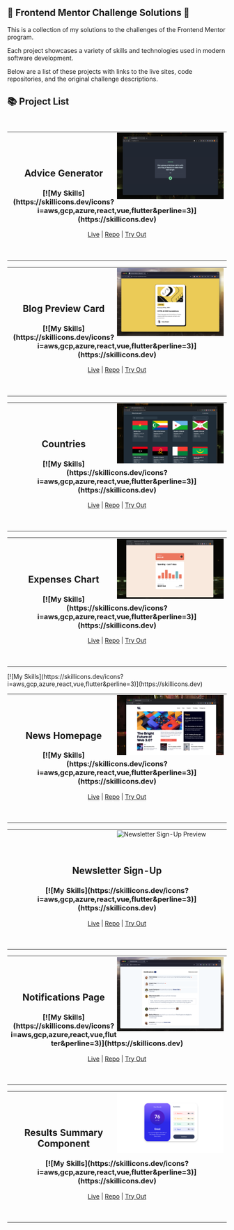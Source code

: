 ## 🎨 Frontend Mentor Challenge Solutions 🎨

This is a collection of my solutions to the challenges of the Frontend Mentor program.

Each project showcases a variety of skills and technologies used in modern software development.

Below are a list of these projects with links to the live sites, code repositories, and the original challenge descriptions.

## 📚 Project List

<br>

<!-- Advice Generator -->
<table align="center"><tr><td>
  <picture>
    <img alt="Advice Generator Preview" src="./challenges/advice-generator/screenshot.png" width="50%" align="right">
  </picture>
  <br><br><br>
  <h2 align="center">Advice Generator</h2>
  <h3 align="center"> 
    [![My Skills](https://skillicons.dev/icons?i=aws,gcp,azure,react,vue,flutter&perline=3)](https://skillicons.dev)
  </h3>
  <p align="center">
    <a href="https://advice.adamrichardturner.dev">Live</a> | <a href="https://github.com/adamrichardturner/advice-generator">Repo</a> | <a href="#">Try Out</a>
  </p>
  <br><br>
</td></tr></table>

<!-- Blog Preview Card -->
<table align="center"><tr><td>
  <picture>
    <img alt="Blog Preview Card Preview" src="./challenges/blog-preview-card/screenshot.png" width="50%" align="right">
  </picture>
  <br><br><br>
  <h2 align="center">Blog Preview Card</h2>
  <h3 align="center"> 
    [![My Skills](https://skillicons.dev/icons?i=aws,gcp,azure,react,vue,flutter&perline=3)](https://skillicons.dev)
  </h3>
  <p align="center">
    <a href="https://blogcard.adamrichardturner.dev">Live</a> | <a href="https://github.com/adamrichardturner/blog-preview-card">Repo</a> | <a href="#">Try Out</a>
  </p>
  <br><br>
</td></tr></table>

<!-- Countries -->
<table align="center"><tr><td>
  <picture>
    <img alt="Countries Preview" src="./challenges/countries/screenshot.png" width="50%" align="right">
  </picture>
  <br><br><br>
  <h2 align="center">Countries</h2>
  <h3 align="center"> 
    [![My Skills](https://skillicons.dev/icons?i=aws,gcp,azure,react,vue,flutter&perline=3)](https://skillicons.dev)
  </h3>
  <p align="center">
    <a href="https://countries.adamrichardturner.dev">Live</a> | <a href="https://github.com/adamrichardturner/countries">Repo</a> | <a href="#">Try Out</a>
  </p>
  <br><br>
</td></tr></table>

<!-- Expenses Chart -->
<table align="center"><tr><td>
  <picture>
    <img alt="Expenses Chart Preview" src="./challenges/expenses-chart/screenshot.png" width="50%" align="right">
  </picture>
  <br><br><br>
  <h2 align="center">Expenses Chart</h2>
  <h3 align="center"> 
    [![My Skills](https://skillicons.dev/icons?i=aws,gcp,azure,react,vue,flutter&perline=3)](https://skillicons.dev)
  </h3>
  <p align="center">
    <a href="https://expenses.adamrichardturner.dev">Live</a> | <a href="https://github.com/adamrichardturner/expenses-chart">Repo</a> | <a href="#">Try Out</a>
  </p>
  <br><br>
</td></tr></table>[![My Skills](https://skillicons.dev/icons?i=aws,gcp,azure,react,vue,flutter&perline=3)](https://skillicons.dev)

<!-- Continue with other projects in the same format... -->

<!-- News Homepage -->
<table align="center"><tr><td>
  <picture>
    <img alt="News Homepage Preview" src="./challenges/news-homepage/screenshot.png" width="50%" align="right">
  </picture>
  <br><br><br>
  <h2 align="center">News Homepage</h2>
  <h3 align="center"> 
    [![My Skills](https://skillicons.dev/icons?i=aws,gcp,azure,react,vue,flutter&perline=3)](https://skillicons.dev)
  </h3>
  <p align="center">
    <a href="https://news.adamrichardturner.dev">Live</a> | <a href="https://github.com/adamrichardturner/news-homepage">Repo</a> | <a href="#">Try Out</a>
  </p>
  <br><br>
</td></tr></table>

<!-- Newsletter Sign-Up -->
<table align="center"><tr><td>
  <picture>
    <img alt="Newsletter Sign-Up Preview" src="./challenges/newsletter-sign-up/screenshot.png" width="50%" align="right">
  </picture>
  <br><br><br>
  <h2 align="center">Newsletter Sign-Up</h2>
  <h3 align="center"> 
    [![My Skills](https://skillicons.dev/icons?i=aws,gcp,azure,react,vue,flutter&perline=3)](https://skillicons.dev)
  </h3>
  <p align="center">
    <a href="https://newsletter.adamrichardturner.dev">Live</a> | <a href="https://github.com/adamrichardturner/newsletter-sign-up">Repo</a> | <a href="#">Try Out</a>
  </p>
  <br><br>
</td></tr></table>

<!-- Notifications Page -->
<table align="center"><tr><td>
  <picture>
    <img alt="Notifications Page Preview" src="./challenges/notifications-page/screenshot.png" width="50%" align="right">
  </picture>
  <br><br><br>
  <h2 align="center">Notifications Page</h2>
  <h3 align="center"> 
    [![My Skills](https://skillicons.dev/icons?i=aws,gcp,azure,react,vue,flutter&perline=3)](https://skillicons.dev)
  </h3>
  <p align="center">
    <a href="https://notifications.adamrichardturner.dev">Live</a> | <a href="https://github.com/adamrichardturner/notifications-page">Repo</a> | <a href="#">Try Out</a>
  </p>
  <br><br>
</td></tr></table>

<!-- Results Summary Component -->
<table align="center"><tr><td>
  <picture>
    <img alt="Results Summary Component Preview" src="./challenges/results-summary-component/screenshot.png" width="50%" align="right">
  </picture>
  <br><br><br>
  <h2 align="center">Results Summary Component</h2>
  <h3 align="center"> 
    [![My Skills](https://skillicons.dev/icons?i=aws,gcp,azure,react,vue,flutter&perline=3)](https://skillicons.dev)
  </h3>
  <p align="center">
    <a href="https://summary.adamrichardturner.dev">Live</a> | <a href="https://github.com/adamrichardturner/results-summary-component">Repo</a> | <a href="#">Try Out</a>
  </p>
  <br><br>
</td></tr></table>
